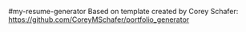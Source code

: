 #my-resume-generator
Based on template created by Corey Schafer: https://github.com/CoreyMSchafer/portfolio_generator
